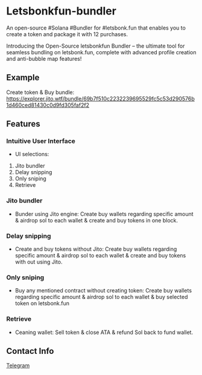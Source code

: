 # Letsbonkfun-bundler
An open-source #Solana #Bundler for #letsbonk.fun that enables you to create a token and package it with 12 purchases.

Introducing the Open-Source letsbonkfun Bundler – the ultimate tool for seamless bundling on letsbonk.fun, complete with advanced profile creation and anti-bubble map features!

## Example

Create token & Buy bundle: https://explorer.jito.wtf/bundle/69b7f510c2232239695529fc5c53d290576b1d460ced81430c0d9fd305faf2f2

## Features
### Intuitive User Interface
- UI selections:
1. Jito bundler
2. Delay snipping
3. Only sniping
4. Retrieve
### Jito bundler
- Bunder using Jito engine: Create buy wallets regarding specific amount & airdrop sol to each wallet & create and buy tokens in one block.
### Delay snipping
- Create and buy tokens without Jito: Create buy wallets regarding specific amount & airdrop sol to each wallet & create and buy tokens with out using Jito.
### Only sniping  
- Buy any mentioned contract without creating token: Create buy wallets regarding specific amount & airdrop sol to each wallet & buy selected token on letsbonk.fun
### Retrieve
- Ceaning wallet: Sell token & close ATA & refund Sol back to fund wallet.

## Contact Info
[Telegram](https://t.me/m4rcu5sol)
